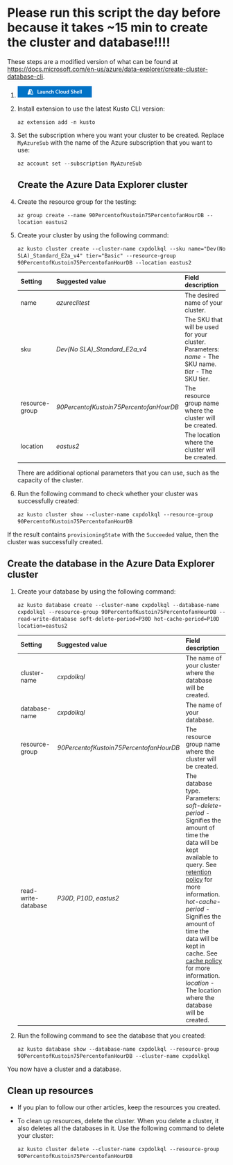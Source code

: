 <h1>Please run this script the day before because it takes ~15 min to create the cluster and database!!!!</h1>

These steps are a modified version of what can be found at https://docs.microsoft.com/en-us/azure/data-explorer/create-cluster-database-cli.

1. [![Azure Cloud Shell](/images/hdi-launch-cloud-shell.png)](https://shell.azure.com)
1. Install extension to use the latest Kusto CLI version:

    ```azurecli-interactive
    az extension add -n kusto
    ```

1. Set the subscription where you want your cluster to be created. Replace `MyAzureSub` with the name of the Azure subscription that you want to use:

    ```azurecli-interactive
    az account set --subscription MyAzureSub
    ```
    ## Create the Azure Data Explorer cluster
1. Create the resource group for the testing:

    ```azurecli-interactive
    az group create --name 90PercentofKustoin75PercentofanHourDB --location eastus2
    ```

1. Create your cluster by using the following command:

    ```azurecli-interactive
    az kusto cluster create --cluster-name cxpdolkql --sku name="Dev(No SLA)_Standard_E2a_v4" tier="Basic" --resource-group 90PercentofKustoin75PercentofanHourDB --location eastus2
    ```

   |**Setting** | **Suggested value** | **Field description**|
   |---|---|---|
   | name | *azureclitest* | The desired name of your cluster.|
   | sku | *Dev(No SLA)_Standard_E2a_v4* | The SKU that will be used for your cluster. Parameters: *name* -  The SKU name. *tier* - The SKU tier. |
   | resource-group | *90PercentofKustoin75PercentofanHourDB* | The resource group name where the cluster will be created. |
   | location | *eastus2* | The location where the cluster will be created. |

    There are additional optional parameters that you can use, such as the capacity of the cluster.

1. Run the following command to check whether your cluster was successfully created:

    ```azurecli-interactive
    az kusto cluster show --cluster-name cxpdolkql --resource-group 90PercentofKustoin75PercentofanHourDB
    ```

If the result contains `provisioningState` with the `Succeeded` value, then the cluster was successfully created.

## Create the database in the Azure Data Explorer cluster

1. Create your database by using the following command:

    ```azurecli-interactive
    az kusto database create --cluster-name cxpdolkql --database-name cxpdolkql --resource-group 90PercentofKustoin75PercentofanHourDB --read-write-database soft-delete-period=P30D hot-cache-period=P10D location=eastus2
    ```

   |**Setting** | **Suggested value** | **Field description**|
   |---|---|---|
   | cluster-name | *cxpdolkql* | The name of your cluster where the database will be created.|
   | database-name | *cxpdolkql* | The name of your database.|
   | resource-group | *90PercentofKustoin75PercentofanHourDB* | The resource group name where the cluster will be created. |
   | read-write-database | *P30D*, *P10D*, *eastus2* | The database type. Parameters: *soft-delete-period* - Signifies the amount of time the data will be kept available to query. See [retention policy](kusto/management/retentionpolicy.md) for more information. *hot-cache-period* - Signifies the amount of time the data will be kept in cache. See [cache policy](kusto/management/cachepolicy.md) for more information. *location* -The location where the database will be created. |

1. Run the following command to see the database that you created:

    ```azurecli-interactive
    az kusto database show --database-name cxpdolkql --resource-group 90PercentofKustoin75PercentofanHourDB --cluster-name cxpdolkql
    ```

You now have a cluster and a database.

## Clean up resources

* If you plan to follow our other articles, keep the resources you created.
* To clean up resources, delete the cluster. When you delete a cluster, it also deletes all the databases in it. Use the following command to delete your cluster:

    ```azurecli-interactive
    az kusto cluster delete --cluster-name cxpdolkql --resource-group 90PercentofKustoin75PercentofanHourDB
    ```
